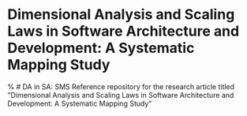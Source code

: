 # Dimensional Analysis and Scaling Laws in Software Architecture and Development: A Systematic Mapping Study
% # DA in SA: SMS
Reference repository for the research article titled "Dimensional Analysis and Scaling Laws in Software Architecture and Development: A Systematic Mapping Study"
